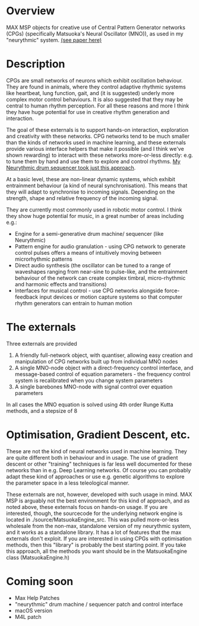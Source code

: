 # Overview
MAX MSP objects for creative use of Central Pattern Generator networks (CPGs) (specifically Matsuoka's Neural Oscillator (MNO)), as used in my "neurythmic" system. [(see paper here)](https://www.researchgate.net/publication/324360165_Neurythmic_A_Rhythm_Creation_Tool_Based_on_Central_Pattern_Generators)


# Description
CPGs are small networks of neurons which exhibit oscillation behaviour. They are found in animals, where they control adaptive rhythmic systems like heartbeat, lung function, gait, and (it is suggested) underly more complex motor control behaviours. It is also suggested that they may be central to human rhythm perception. For all these reasons and more I think they have huge potential for use in creative rhythm generation and interaction.

The goal of these externals is to support hands-on interaction, exploration and creativity with these networks. CPG networks tend to be much smaller than the kinds of networks used in machine learning, and these externals provide various interface helpers that make it possible (and I think we've shown rewarding) to interact with these networks more-or-less directly: e.g. to tune them by hand and use them to explore and control rhythms. [My Neurythmic drum sequencer took just this approach](https://www.researchgate.net/publication/324360165_Neurythmic_A_Rhythm_Creation_Tool_Based_on_Central_Pattern_Generators). 

At a basic level, these are non-linear dynamic systems, which exhibit entrainment behaviour (a kind of neural synchronisation). This means that they will adapt to synchronise to incoming signals. Depending on the strength, shape and relative frequency of the incoming signal.

They are currently most commonly used in robotic motor control. I think they show huge potential for music, in a great number of areas including e.g.:

- Engine for a semi-generative drum machine/ sequencer (like Neurythmic)
- Pattern engine for audio granulation - using CPG network to generate control pulses offers a means of intuitively moving between microrhythmic patterns  
- Direct audio synthesis (the oscillator can be tuned to a range of waveshapes ranging from near-sine to pulse-like, and the entrainment behaviour of the network can create complex timbral, micro-rhythmic and harmonic effects and transitions)
- Interfaces for musical control - use CPG networks alongside force-feedback input devices or motion capture systems so that computer rhythm generators can entrain to human motion

# The externals
Three externals are provided

1. A friendly full-network object, with quantiser, allowing easy creation and manipulation of CPG networks built up from individual MNO nodes 
2. A single MNO-node object with a direct-frequency control interface, and message-based control of equation parameters - the frequency control system is recalibrated when you change system parameters
3. A single barebones MNO-node with signal control over equation parameters

In all cases the MNO equation is solved using 4th order Runge Kutta methods, and a stepsize of 8

# Optimisation, Gradient Descent, etc.
These are not the kind of neural networks used in machine learning. They are quite different both in behaviour and in usage. The use of gradient descent or other "training" techniques is far less well documented for these networks than in e.g. Deep Learning networks. Of course you can probably adapt these kind of approaches or use e.g. genetic algorithms to explore the parameter space in a less teleological manner. 

These externals are not, however, developed with such usage in mind. MAX MSP is arguably not the best environment for this kind of approach, and as noted above, these externals focus on hands-on usage. If you are interested, though, the sourcecode for the underlying network engine is located in ./source/MatsuokaEngine_src. This was pulled more-or-less wholesale from the non-max, standalone version of my neurythmic system, and it works as a standalone library. It has a lot of features that the max externals don't exploit. If you are interested in using CPGs with optimisation methods, then this "library" is probably the best starting point. If you take this approach, all the methods you want should be in the MatsuokaEngine class (MatsuokaEngine.h) 


# Coming soon

- Max Help Patches
- "neurythmic" drum machine / sequencer patch and control interface
- macOS version
- M4L patch
